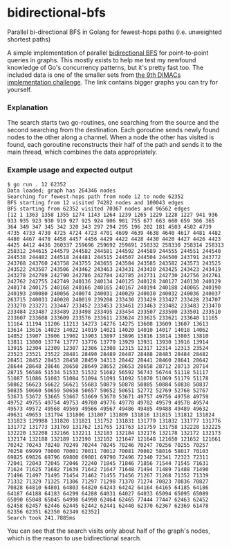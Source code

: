 # bidirectional-bfs
Parallel bi-directional BFS in Golang for fewest-hops paths (i.e. unweighted shortest paths)

A simple implementation of parallel [bidirectional BFS](https://en.wikipedia.org/wiki/Bidirectional_search) for point-to-point queries in graphs.
This mostly exists to help me test my newfound knowledge of Go's concurrency patterns, but it's pretty fast too.
The included data is one of the smaller sets from [the 9th DIMACs implementation challenge](http://users.diag.uniroma1.it/challenge9/download.shtml). The link contains bigger graphs you can try for yourself.

### Explanation

The search starts two go-routines, one searching from the source and the second searching from the destination. Each
goroutine sends newly found nodes to the other along a channel. When a node the other has visited is found, each 
goroutine reconstructs their half of the path and sends it to the main thread, which combines the data appropriately.

### Example usage and expected output
```
$ go run . 12 62352
Data loaded; graph has 264346 nodes
Searching for fewest-hops path from node 12 to node 62352
BFS starting from 12 visited 74282 nodes and 100043 edges
BFS starting from 62352 visited 70367 nodes and 96562 edges
[12 1 1363 1358 1355 1274 1143 1264 1239 1265 1229 1228 1227 941 936 933 935 923 930 919 927 925 924 906 901 755 677 663 660 659 366 365 364 349 347 345 342 320 343 297 294 295 196 202 181 4503 4502 4739 4735 4733 4730 4725 4724 4723 4701 4699 4639 4638 4640 4617 4481 4482 4480 4467 4478 4458 4457 4456 4429 4422 4428 4430 4420 4427 4426 4423 4425 4412 4436 260337 259696 259692 259691 258332 258330 258314 258313 258312 244615 244579 244582 244581 244592 244589 244555 244551 244540 244538 244482 244518 244481 244515 244507 244504 244500 243791 243772 243768 243760 243758 243755 243655 243584 243585 243582 243573 243525 243522 243507 243506 243462 243463 243431 243430 243425 243423 243419 243278 242789 242790 242786 242784 242785 242731 242730 242756 242761 242762 242755 242749 240136 240134 240125 240128 240127 240130 240129 240174 240175 240168 240166 240165 240167 240194 240188 240065 240190 240193 240080 240056 240074 240031 240029 240030 240032 240036 240037 263715 240033 240020 240019 239208 233430 233429 233427 233428 234707 233270 233271 233447 233452 233453 233461 233463 233482 233483 233470 233484 233487 233489 233498 233495 233454 233507 233500 233501 233510 233607 233608 233609 233576 233611 233624 233625 233621 233640 11165 11164 11194 11206 11213 14273 14276 14275 13608 13609 13607 13613 13614 13616 14023 14022 14019 14021 14020 14010 14017 14018 14062 14052 13907 13906 13902 13903 13897 13896 13816 13814 13803 13810 13811 13800 13774 13777 13776 13779 13929 13931 13930 13916 13914 13915 12304 12309 12307 12306 12308 12315 12317 12314 12313 23524 23523 23521 23522 28481 28490 28489 28487 28488 28483 28484 28482 28451 28452 28453 28458 28459 34313 28442 28441 28460 28641 28642 28644 28648 28646 28650 28649 28652 28653 28658 28712 28713 28714 28715 56586 51534 51533 51532 51682 56592 56743 56744 51118 51117 51087 51086 51083 51084 51094 51091 51092 51070 51069 51179 51178 50862 56623 56622 56621 55683 50879 50878 50885 50884 50838 50837 50835 50660 50659 50658 50657 50652 50651 52772 52769 52768 52767 53673 53672 53665 53667 53669 53670 53671 49757 49756 49758 49759 49752 49755 49754 49753 49780 49776 49778 49782 49579 49578 49574 49573 49572 49568 49569 49566 49567 49486 49485 49488 49489 49632 49631 49653 131794 131806 131807 131809 131816 131815 131812 131824 131823 129988 131820 131821 131752 131831 131779 131832 131777 131776 131772 131773 131769 131762 131765 131763 131759 131758 132228 132225 132220 132208 132166 132211 132183 132184 132176 132178 132172 132173 132174 132188 132189 132190 132102 121647 121648 121650 121652 121661 70242 70243 70248 70249 70244 70245 70246 70247 70256 70255 70257 70258 69999 70000 70001 70011 70012 70081 70082 58016 58017 70103 69825 69826 69796 69800 69801 69790 72496 72340 72341 72323 72311 72041 72043 72045 72046 72240 71845 71846 71856 71544 71545 71631 71624 71625 71682 71639 71642 71647 71648 71494 71489 71488 71490 71496 71497 71495 71454 71462 71455 71456 71267 71268 71352 71339 71332 71329 71325 71306 71297 71298 71370 71274 70823 70836 70827 70828 64810 64801 64803 64820 64243 64242 64164 64165 64185 64186 64187 64188 64183 64299 64288 64031 64027 64033 65094 65095 65089 65090 65048 65045 64998 64990 62464 62465 77444 77447 62463 62452 62458 62457 62446 62445 62442 62441 62440 62370 62367 62369 61478 62356 62351 62350 62349 62352]
Search took 241.7885ms
```
You can see that the search visits only about half of the graph's nodes, which is the reason to use bidirectional search.
